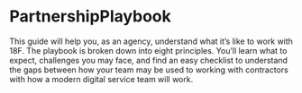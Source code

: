 # PartnershipPlaybook
This guide will help you, as an agency, understand what it’s like to work with 18F. The playbook is broken down into eight principles. You’ll learn what to expect, challenges you may face, and find an easy checklist to understand the gaps between how your team may be used to working with contractors with how a modern digital service team will work. 
